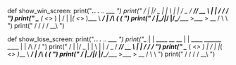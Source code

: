 def show_win_screen:
  print("_____.___.              .__                        ._.           ___  ")
  print(" /   |   |/  _ \|  |  \ |  |  /  _ \/  ___// __ \  | |     \/   /  /  ")
  print(" \____   (  <_> )  |  / |  |_(  <_> )___ \\  ___/   \|     /\  (  (   ")
  print(" / ______|\____/|____/  |____/\____/____  >\___  >  __     \/   \  \  ")
  print(" \/                                     \/     \/   \/           \__\ ")

def show_lose_screen:
  print("_____.___.              .__                        ._.            ___ ")
  print("\__  |   | ____  __ __  |  |   ____  ______ ____   | |     /\    /  / ")
  print(" /   |   |/  _ \|  |  \ |  |  /  _ \/  ___// __ \  | |     \/   /  /  ")
  print(" \____   (  <_> )  |  / |  |_(  <_> )___ \\  ___/   \|     /\  (  (   ")
  print(" / ______|\____/|____/  |____/\____/____  >\___  >  __     \/   \  \  ")
  print(" \/                                     \/     \/   \/           \__\ ")
